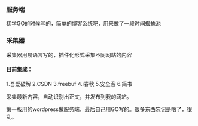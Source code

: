 ### 服务端
初学GO的时候写的，简单的博客系统吧，用来做了一段时间蜘蛛池

### 采集器
采集器用易语言写的，插件化形式采集不同网站的内容

#### 目前集成：
1.吾爱破解
2.CSDN
3.freebuf
4.i春秋
5.安全客
6.简书

采集最新内容，自动识别出正文，并发布到我的网站。

第一版用的wordpress做服务端，最后自己用GO写的。很多东西忘记是啥了，很乱。